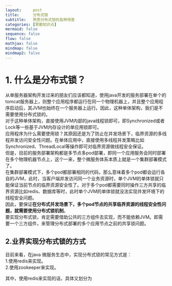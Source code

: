 ```yaml
---
layout:     post
title:      分布式锁
subtitle:   熟悉分布式锁的各种场景
categories: [零散知识点]
mermaid: false
sequence: false
flow: false
mathjax: false
mindmap: false
mindmap2: false
---
```


# 1. 什么是分布式锁？
从单服务器架构开发过来的朋友们应该都知道，使用java开发的服务部署在单个的tomcat服务器上，则整个应用程序都运行在同一个物理机器上，并且整个应用程序启动后，其JVM也始终在一个服务器上运行。因此，这种单体架构，我们是不需要使用分布式锁的。    
对于这种单体架构，直接使用JVM内部的java线程锁即可，即Synchronized或者Lock等一些基于JVM内存设计的单应用锁即可。    
应用程序为什么需要使用锁？其原因还是为了防止在并发场景下，临界资源的多线程并发访问安全性问题。在单体应用中，直接使用多线程并发策略比如Synchronized、ThreadLocal等操作即可对临界资源做线程安全保证。   
但是，目前的服务部署架构都是多节点多pod部署，即同一个应用服务会同时部署在多个物理机器节点上，这个一来，整个微服务体系本质上就是一个集群部署模式了。     
在集群部署模式下，多个pod都部署相同的代码，那么意味着多个pod都会运行各自的JVM，此时，当客户端并发访问同一个业务资源时，单个JVM的单体锁就只能保证当前节点的临界资源安全性了。对于多个pod都需要同时操作三方共享的临界资源比如redis、数据库等时，此时单个JVM的单体锁就没法实现并发环境下的线程安全问题。   
因此，要保证**在分布式并发场景下，多个pod节点的共享临界资源的线程安全性问题，就需要使用分布式锁机制**。    
要实现分布式锁，肯定需要借助公共的三方组件去实现，而不能依赖JVM。即需要一个三方组件，来管理分布式部署的多个应用节点之前的共享锁问题。   

## 2.业界实现分布式锁的方式
目前来看，在java 微服务生态中，实现分布式锁的常见方式是：    
1.使用redis来实现。   
2.使用zookeeper来实现。   

其中，使用redis来实现的话，具体又划分为
